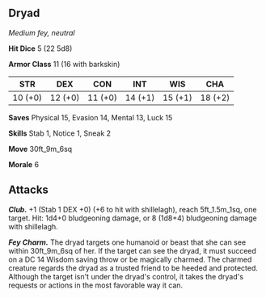 ## Dryad

*Medium fey, neutral*

**Hit Dice** 5 (22 5d8)

**Armor Class** 11 (16 with barkskin)

| STR     | DEX     | CON     | INT     | WIS     | CHA     |
|---------|---------|---------|---------|---------|---------|
| 10 (+0) | 12 (+0) | 11 (+0) | 14 (+1) | 15 (+1) | 18 (+2) |

**Saves** Physical 15, Evasion 14, Mental 13, Luck 15

**Skills** Stab 1, Notice 1, Sneak 2

**Move** 30ft_9m_6sq

**Morale** 6

## Attacks

***Club.*** +1 (Stab 1 DEX +0) (+6 to hit with shillelagh), reach 5ft_1.5m_1sq, one target. Hit: 1d4+0 bludgeoning damage, or 8 (1d8+4) bludgeoning damage with shillelagh.

***Fey Charm.*** The dryad targets one humanoid or beast that she can see within 30ft_9m_6sq of her. If the target can see the dryad, it must succeed on a DC 14 Wisdom saving throw or be magically charmed. The charmed creature regards the dryad as a trusted friend to be heeded and protected. Although the target isn't under the dryad's control, it takes the dryad's requests or actions in the most favorable way it can.


